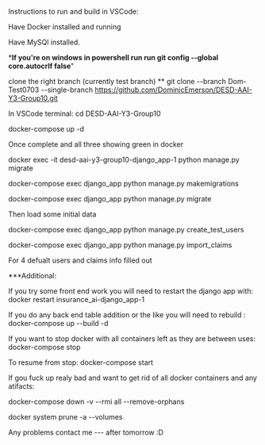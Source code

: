 Instructions to run and build in VSCode:

Have Docker installed and running

Have MySQl installed.

***If you're on windows in powershell run run git config --global core.autocrlf false**"

clone the right branch (currently test branch) ** git clone --branch Dom-Test0703 --single-branch https://github.com/DominicEmerson/DESD-AAI-Y3-Group10.git

In VSCode terminal: 
cd DESD-AAI-Y3-Group10

docker-compose up -d

Once complete and all three showing green in docker

docker exec -it desd-aai-y3-group10-django_app-1 python manage.py migrate

docker-compose exec django_app python manage.py makemigrations

docker-compose exec django_app python manage.py migrate

Then load some initial data

docker-compose exec django_app python manage.py create_test_users

docker-compose exec django_app python manage.py import_claims

For 4 defualt users and claims info filled out

***Additional: 


If you try some front end work you will need to restart the django app with: docker restart insurance_ai-django_app-1

If you do any back end table addition or the like you will need to rebuild : docker-compose up --build -d

If you want to stop docker with all containers left as they are between uses: docker-compose stop

To resume from stop: docker-compose start



If gou fuck up realy bad and want to get rid of all docker containers and any atifacts: 


docker-compose down -v --rmi all --remove-orphans

docker system prune -a --volumes

Any problems contact me --- after tomorrow :D
